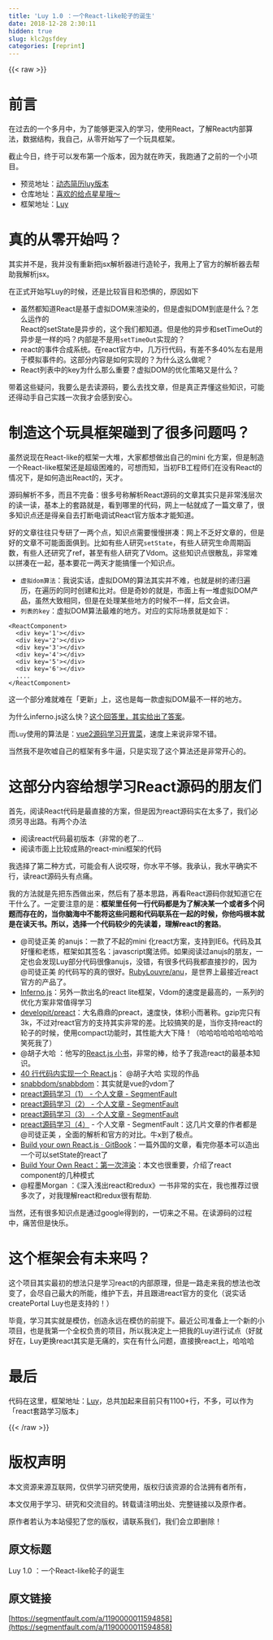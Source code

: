 ```yaml
---
title: 'Luy 1.0 ：一个React-like轮子的诞生' 
date: 2018-12-28 2:30:11
hidden: true
slug: klc2gsfdey
categories: [reprint]
---
```


{{< raw >}}

                    
<h1 id="articleHeader0">前言</h1>
<p>在过去的一个多月中，为了能够更深入的学习，使用React，了解React内部算法，数据结构，我自己，从零开始写了一个玩具框架。</p>
<p>截止今日，终于可以发布第一个版本，因为就在昨天，我跑通了之前的一个小项目。</p>
<ul>
<li>预览地址：<a href="http://link.zhihu.com/?target=http%3A//htmlpreview.github.io/%3Fhttps%3A//github.com/215566435/React-awesome-resume/blob/master/build/index.html" rel="nofollow noreferrer" target="_blank">动态简历luy版本</a>
</li>
<li>仓库地址：<a href="http://link.zhihu.com/?target=https%3A//github.com/215566435/React-awesome-resume" rel="nofollow noreferrer" target="_blank">喜欢的给点星星哦～</a>
</li>
<li>框架地址：<a href="http://link.zhihu.com/?target=https%3A//github.com/215566435/Luy" rel="nofollow noreferrer" target="_blank">Luy</a>
</li>
</ul>
<h1 id="articleHeader1">真的从零开始吗？</h1>
<p>其实并不是，我并没有重新把jsx解析器进行造轮子，我用上了官方的解析器去帮助我解析jsx。</p>
<p>在正式开始写Luy的时候，还是比较盲目和恐惧的，原因如下</p>
<ul>
<li>虽然都知道React是基于虚拟DOM来渲染的，但是虚拟DOM到底是什么？怎么运作的<br>React的setState是异步的，这个我们都知道。但是他的异步和setTimeOut的异步是一样的吗？内部是不是用<code>setTimeOut</code>实现的？</li>
<li>react的事件合成系统。在react官方中，几万行代码，有差不多40%左右是用于模拟事件的。这部分内容是如何实现的？为什么这么做呢？</li>
<li>React列表中的key为什么那么重要？虚拟DOM的优化策略又是什么？</li>
</ul>
<p>带着这些疑问，我要么是去读源码，要么去找文章，但是真正弄懂这些知识，可能还得动手自己实践一次我才会感到安心。</p>
<h1 id="articleHeader2">制造这个玩具框架碰到了很多问题吗？</h1>
<p>虽然说现在React-like的框架一大堆，大家都想做出自己的mini 化方案，但是制造一个React-like框架还是超级困难的，可想而知，当初FB工程师们在没有React的情况下，是如何造出React的，天才。</p>
<p>源码解析不多，而且不完备：很多号称解析React源码的文章其实只是非常浅层次的读一读，基本上的套路就是，看到哪里的代码，网上一帖就成了一篇文章了，很多知识点还是得亲自去打断电调试React官方版本才能知道。</p>
<p>好的文章往往只专研了一两个点，知识点需要慢慢拼凑：网上不乏好文章的，但是好的文章不可能面面俱到。比如有些人研究<code>setState</code>，有些人研究生命周期函数，有些人还研究了ref，甚至有些人研究了Vdom。这些知识点很散乱，非常难以拼凑在一起，基本要花一两天才能搞懂一个知识点。</p>
<ul>
<li>
<code>虚拟dom算法</code>：我说实话，虚拟DOM的算法其实并不难，也就是树的递归遍历，在遍历的同时创建和比对。但是奇妙的就是，市面上有一堆虚拟DOM产品，虽然大致相同，但是在处理某些地方的时候不一样，后文会讲。</li>
<li>
<code>列表的key</code>：虚拟DOM算法最难的地方。对应的实际场景就是如下：</li>
</ul>
<div class="widget-codetool" style="display:none;">
      <div class="widget-codetool--inner">
      <span class="selectCode code-tool" data-toggle="tooltip" data-placement="top" title="" data-original-title="全选"></span>
      <span type="button" class="copyCode code-tool" data-toggle="tooltip" data-placement="top" data-clipboard-text="<ReactComponent>
  <div key='1'></div>
  <div key='2'></div>
  <div key='3'></div>
  <div key='4'></div>
  <div key='5'></div>
  <div key='6'></div>
  ....
</ReactComponent>" title="" data-original-title="复制"></span>
      <span type="button" class="saveToNote code-tool" data-toggle="tooltip" data-placement="top" title="" data-original-title="放进笔记"></span>
      </div>
      </div><pre class="hljs xml"><code class="javasscript"><span class="hljs-tag">&lt;<span class="hljs-name">ReactComponent</span>&gt;</span>
  <span class="hljs-tag">&lt;<span class="hljs-name">div</span> <span class="hljs-attr">key</span>=<span class="hljs-string">'1'</span>&gt;</span><span class="hljs-tag">&lt;/<span class="hljs-name">div</span>&gt;</span>
  <span class="hljs-tag">&lt;<span class="hljs-name">div</span> <span class="hljs-attr">key</span>=<span class="hljs-string">'2'</span>&gt;</span><span class="hljs-tag">&lt;/<span class="hljs-name">div</span>&gt;</span>
  <span class="hljs-tag">&lt;<span class="hljs-name">div</span> <span class="hljs-attr">key</span>=<span class="hljs-string">'3'</span>&gt;</span><span class="hljs-tag">&lt;/<span class="hljs-name">div</span>&gt;</span>
  <span class="hljs-tag">&lt;<span class="hljs-name">div</span> <span class="hljs-attr">key</span>=<span class="hljs-string">'4'</span>&gt;</span><span class="hljs-tag">&lt;/<span class="hljs-name">div</span>&gt;</span>
  <span class="hljs-tag">&lt;<span class="hljs-name">div</span> <span class="hljs-attr">key</span>=<span class="hljs-string">'5'</span>&gt;</span><span class="hljs-tag">&lt;/<span class="hljs-name">div</span>&gt;</span>
  <span class="hljs-tag">&lt;<span class="hljs-name">div</span> <span class="hljs-attr">key</span>=<span class="hljs-string">'6'</span>&gt;</span><span class="hljs-tag">&lt;/<span class="hljs-name">div</span>&gt;</span>
  ....
<span class="hljs-tag">&lt;/<span class="hljs-name">ReactComponent</span>&gt;</span></code></pre>
<p>这一个部分难就难在「更新」上，这也是每一款虚拟DOM最不一样的地方。</p>
<p>为什么inferno.js这么快？<a href="https://www.zhihu.com/question/65824137" rel="nofollow noreferrer" target="_blank">这个回答里，其实给出了答案</a>。</p>
<p>而<code>Luy</code>使用的算法是：<a href="http://link.zhihu.com/?target=https%3A//segmentfault.com/a/1190000009017349%23articleHeader4" rel="nofollow noreferrer">vue2源码学习开胃菜</a>，速度上来说非常不错。</p>
<p>当然我不是吹嘘自己的框架有多牛逼，只是实现了这个算法还是非常开心的。</p>
<h1 id="articleHeader3">这部分内容给想学习React源码的朋友们</h1>
<p>首先，阅读React代码是最直接的方案，但是因为react源码实在太多了，我们必须另寻出路。有两个办法</p>
<ul>
<li>阅读react代码最初版本（非常的老了...</li>
<li>阅读市面上比较成熟的react-mini框架的代码</li>
</ul>
<p>我选择了第二种方式，可能会有人说哎呀，你水平不够。我承认，我水平确实不行，读react源码头有点痛。</p>
<p>我的方法就是先把东西做出来，然后有了基本思路，再看React源码你就知道它在干什么了。一定要注意的是：<strong>框架里任何一行代码都是为了解决某一个或者多个问题而存在的，当你脑海中不能将这些问题和代码联系在一起的时候，你他吗根本就是在读天书。所以，选择一个代码较少的先读着，理解react的套路</strong>。</p>
<ul>
<li>@司徒正美 的anujs：一款了不起的mini 化react方案，支持到IE6。代码及其好懂和老练，框架如其签名：javascript魔法师。如果阅读过anujs的朋友，一定也会发现Luy部分代码很像anujs，没错，有很多代码我都直接抄的，因为 @司徒正美 的代码写的真的很好。<a href="http://link.zhihu.com/?target=https%3A//github.com/RubyLouvre/anu" rel="nofollow noreferrer" target="_blank">RubyLouvre/anu</a>，是世界上最接近react官方的产品了。</li>
<li>
<a href="http://link.zhihu.com/?target=https%3A//github.com/infernojs/inferno" rel="nofollow noreferrer" target="_blank">Inferno.js</a>：另外一款出名的react lite框架，Vdom的速度是最高的，一系列的优化方案非常值得学习</li>
<li>
<a href="http://link.zhihu.com/?target=https%3A//github.com/developit/preact" rel="nofollow noreferrer" target="_blank">developit/preact</a>：大名鼎鼎的preact，速度快，体积小而著称。gzip完只有3k，不过对react官方的支持其实非常的差。比较搞笑的是，当你支持react的轮子的时候，使用compact功能时，其性能大大下降！（哈哈哈哈哈哈哈哈哈笑死我了）</li>
<li>@胡子大哈 ：他写的<a href="http://link.zhihu.com/?target=http%3A//huziketang.com/books/react/" rel="nofollow noreferrer" target="_blank">React.js 小书</a>，非常的棒，给予了我造react的最基本知识。</li>
<li>
<a href="https://zhuanlan.zhihu.com/p/25398176" rel="nofollow noreferrer" target="_blank">40 行代码内实现一个 React.js</a>： @胡子大哈 实现的作品</li>
<li>
<a href="http://link.zhihu.com/?target=https%3A//github.com/snabbdom/snabbdom" rel="nofollow noreferrer" target="_blank">snabbdom/snabbdom</a>：其实就是vue的vdom了</li>
<li><a href="http://link.zhihu.com/?target=https%3A//segmentfault.com/a/1190000010336457" rel="nofollow noreferrer">preact源码学习（1） - 个人文章 - SegmentFault</a></li>
<li><a href="http://link.zhihu.com/?target=https%3A//segmentfault.com/a/1190000010340534" rel="nofollow noreferrer" target="_blank">preact源码学习（2） - 个人文章 - SegmentFault</a></li>
<li><a href="http://link.zhihu.com/?target=https%3A//segmentfault.com/a/1190000010349289" rel="nofollow noreferrer">preact源码学习（3） - 个人文章 - SegmentFault</a></li>
<li>
<a href="http://link.zhihu.com/?target=https%3A//segmentfault.com/a/1190000010362600" rel="nofollow noreferrer" target="_blank">preact源码学习（4）</a> - 个人文章 - SegmentFault：这几片文章的作者都是 @司徒正美 ，全面的解析和官方的对比。牛x到了极点。</li>
<li>
<a href="http://link.zhihu.com/?target=https%3A//www.gitbook.com/book/swennemans/building-your-own-react-js/details" rel="nofollow noreferrer" target="_blank">Build your own React.js · GitBook</a>：一篇外国的文章，看完你基本可以造出一个可以setState的react了</li>
<li>
<a href="https://zhuanlan.zhihu.com/p/28257907" rel="nofollow noreferrer" target="_blank">Build Your Own React：第一次渲染</a>：本文也很重要，介绍了react component的几种模式</li>
<li>@程墨Morgan ：《深入浅出react和redux》一书非常的实在，我也推荐过很多次了，对我理解react和redux很有帮助.</li>
</ul>
<p>当然，还有很多知识点是通过google得到的，一切来之不易。在读源码的过程中，痛苦但是快乐。</p>
<h1 id="articleHeader4">这个框架会有未来吗？</h1>
<p>这个项目其实最初的想法只是学习react的内部原理，但是一路走来我的想法也改变了，会尽自己最大的所能，维护下去，并且跟进react官方的变化（说实话createPortal Luy也是支持的！）</p>
<p>毕竟，学习其实就是模仿，创造永远在模仿的前提下。最近公司准备上一个新的小项目，也是我第一个全权负责的项目，所以我决定上一把我的Luy进行试点（好就好在，Luy更换react其实是无痛的，实在有什么问题，直接换react上，哈哈哈</p>
<h1 id="articleHeader5">最后</h1>
<p>代码在这里，框架地址：<a href="http://link.zhihu.com/?target=https%3A//github.com/215566435/Luy" rel="nofollow noreferrer" target="_blank">Luy</a>，总共加起来目前只有1100+行，不多，可以作为「react套路学习版本」</p>

                
{{< /raw >}}

# 版权声明
本文资源来源互联网，仅供学习研究使用，版权归该资源的合法拥有者所有，

本文仅用于学习、研究和交流目的。转载请注明出处、完整链接以及原作者。

原作者若认为本站侵犯了您的版权，请联系我们，我们会立即删除！

## 原文标题
Luy 1.0 ：一个React-like轮子的诞生

## 原文链接
[https://segmentfault.com/a/1190000011594858](https://segmentfault.com/a/1190000011594858)

